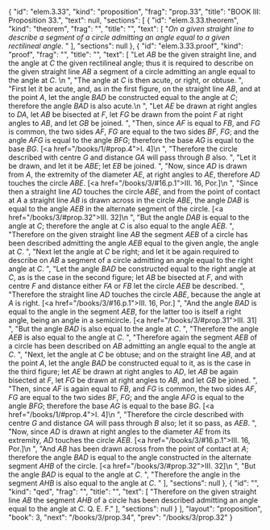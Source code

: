 {
  "id": "elem.3.33",
  "kind": "proposition",
  "frag": "prop.33",
  "title": "BOOK III: Proposition 33.",
  "text": null,
  "sections": [
    {
      "id": "elem.3.33.theorem",
      "kind": "theorem",
      "frag": "",
      "title": "",
      "text": [
        "<var>On a given straight line to describe a segment of a circle admitting an angle equal to a given rectilineal angle</var>. "
      ],
      "sections": null
    },
    {
      "id": "elem.3.33.proof",
      "kind": "proof",
      "frag": "",
      "title": "",
      "text": [
        "Let <var>AB</var> be the given straight line, and the angle at <var>C</var> the given rectilineal angle; thus it is required to describe on the given straight line <var>AB</var> a segment of a circle admitting an angle equal to the angle at <var>C</var>. \n      ",
        "The angle at <var>C</var> is then acute, or right, or obtuse. ",
        "First let it be acute, and, as in the first figure, on the straight line <var>AB</var>, and at the point <var>A</var>, let the angle <var>BAD</var> be constructed equal to the angle at <var>C</var>; therefore the angle <var>BAD</var> is also acute.\n      ",
        "Let <var>AE</var> be drawn at right angles to <var>DA</var>, let <var>AB</var> be bisected at <var>F</var>, let <var>FG</var> be drawn from the point <var>F</var> at right angles to <var>AB</var>, and let <var>GB</var> be joined. ",
        "Then, since <var>AF</var> is equal to <var>FB</var>, and <var>FG</var> is common, the two sides <var>AF</var>, <var>FG</var> are equal to the two sides <var>BF</var>, <var>FG</var>; and the angle <var>AFG</var> is equal to the angle <var>BFG</var>; therefore the base <var>AG</var> is equal to the base <var>BG</var>. [<a href=\"/books/1/#prop.4\">I. 4</a>]\n      ",
        "Therefore the circle described with centre <var>G</var> and distance <var>GA</var> will pass through <var>B</var> also. ",
        "Let it be drawn, and let it be <var>ABE</var>; let <var>EB</var> be joined. ",
        "Now, since <var>AD</var> is drawn from <var>A</var>, the extremity of the diameter <var>AE</var>, at right angles to <var>AE</var>, therefore <var>AD</var> touches the circle <var>ABE</var>. [<a href=\"/books/3/#16.p.1\">III. 16, Por.</a>]\n      ",
        "Since then a straight line <var>AD</var> touches the circle <var>ABE</var>, and from the point of contact at <var>A</var> a straight line <var>AB</var> is drawn across in the circle <var>ABE</var>, the angle <var>DAB</var> is equal to the angle <var>AEB</var> in the alternate segment of the circle. [<a href=\"/books/3/#prop.32\">III. 32</a>]\n      ",
        "But the angle <var>DAB</var> is equal to the angle at <var>C</var>; therefore the angle at <var>C</var> is also equal to the angle <var>AEB</var>. ",
        "Therefore on the given straight line <var>AB</var> the segment <var>AEB</var> of a circle has been described admitting the angle <var>AEB</var> equal to the given angle, the angle at <var>C</var>. ",
        "Next let the angle at <var>C</var> be right;  and let it be again required to describe on <var>AB</var> a segment of a circle admitting an angle equal to the right angle at <var>C</var>. ",
        "Let the angle <var>BAD</var> be constructed equal to the right angle at <var>C</var>, as is the case in the second figure; let <var>AB</var> be bisected at <var>F</var>, and with centre <var>F</var> and distance either <var>FA</var> or <var>FB</var> let the circle <var>AEB</var> be described. ",
        "Therefore the straight line <var>AD</var> touches the circle <var>ABE</var>, because the angle at <var>A</var> is right. [<a href=\"/books/3/#16.p.1\">III. 16, Por.</a>] ",
        "And the angle <var>BAD</var> is equal to the angle in the segment <var>AEB</var>, for the latter too is itself a right angle, being an angle in a semicircle. [<a href=\"/books/3/#prop.31\">III. 31</a>] ",
        "But the angle <var>BAD</var> is also equal to the angle at <var>C</var>. ",
        "Therefore the angle <var>AEB</var> is also equal to the angle at <var>C</var>. ",
        "Therefore again the segment <var>AEB</var> of a circle has been described on <var>AB</var> admitting an angle equal to the angle at <var>C</var>. ",
        "Next, let the angle at <var>C</var> be obtuse;  and on the straight line <var>AB</var>, and at the point <var>A</var>, let the angle <var>BAD</var> be constructed equal to it, as is the case in the third figure; let <var>AE</var> be drawn at right angles to <var>AD</var>, let <var>AB</var> be again bisected at <var>F</var>, let <var>FG</var> be drawn at right angles to <var>AB</var>, and let <var>GB</var> be joined. ",
        "Then, since <var>AF</var> is again equal to <var>FB</var>, and <var>FG</var> is common, the two sides <var>AF</var>, <var>FG</var> are equal to the two sides <var>BF</var>, <var>FG</var>; and the angle <var>AFG</var> is equal to the angle <var>BFG</var>; therefore the base <var>AG</var> is equal to the base <var>BG</var>. [<a href=\"/books/1/#prop.4\">I. 4</a>]\n      ",
        "Therefore the circle described with centre <var>G</var> and distance <var>GA</var> will pass through <var>B</var> also; let it so pass, as <var>AEB</var>. ",
        "Now, since <var>AD</var> is drawn at right angles to the diameter <var>AE</var> from its extremity, <var>AD</var> touches the circle <var>AEB</var>. [<a href=\"/books/3/#16.p.1\">III. 16, Por.</a>]\n      ",
        "And <var>AB</var> has been drawn across from the point of contact at <var>A</var>; therefore the angle <var>BAD</var> is equal to the angle constructed in the alternate segment <var>AHB</var> of the circle. [<a href=\"/books/3/#prop.32\">III. 32</a>]\n       ",
        "But the angle <var>BAD</var> is equal to the angle at <var>C</var>. ",
        "Therefore the angle in the segment <var>AHB</var> is also equal to the angle at <var>C</var>. "
      ],
      "sections": null
    },
    {
      "id": "",
      "kind": "qed",
      "frag": "",
      "title": "",
      "text": [
        "Therefore on the given straight line <var>AB</var> the segment <var>AHB</var> of a circle has been described admitting an angle equal to the angle at <var>C</var>. Q. E. F."
      ],
      "sections": null
    }
  ],
  "layout": "proposition",
  "book": 3,
  "next": "/books/3/prop.34",
  "prev": "/books/3/prop.32"
}
